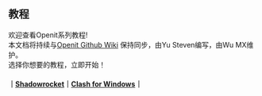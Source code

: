 ## 教程
欢迎查看Openit系列教程!
<br>本文档将持续与[Openit Github Wiki](https://github.com/yu-steven/openit/wiki) 保持同步，由Yu Steven编写，由Wu MX维护。
<br>选择你想要的教程，立即开始！

#### ｜[Shadowrocket]｜[Clash for Windows]｜

[Shadowrocket]: https://openit.daycat.space/tutorial/ios-shadowrocket.html
[Clash for Windows]: https://openit.daycat.space/tutorial/win-cfw-zh.html
